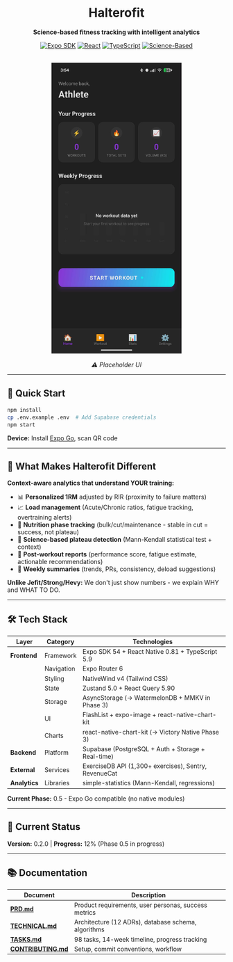 <div align="center">

# Halterofit

**Science-based fitness tracking with intelligent analytics**

[![Expo SDK](https://img.shields.io/badge/Expo-54.0.12-000020?style=flat&logo=expo)](https://expo.dev)
[![React](https://img.shields.io/badge/React-19.1.0-61DAFB?style=flat&logo=react)](https://react.dev)
[![TypeScript](https://img.shields.io/badge/TypeScript-5.9-3178C6?style=flat&logo=typescript)](https://typescriptlang.org)
[![Science-Based](https://img.shields.io/badge/Analytics-Science--Based-00A36C?style=flat)](https://github.com)

<br/>

<img src="./docs/images/home-placeholder.jpeg" alt="Home Screen Placeholder" width="300"/>

_⚠️ Placeholder UI_

</div>

---

## 🚀 Quick Start

```bash
npm install
cp .env.example .env  # Add Supabase credentials
npm start
```

**Device:** Install [Expo Go](https://expo.dev/client), scan QR code

---

## 🎯 What Makes Halterofit Different

**Context-aware analytics that understand YOUR training:**
- 📊 **Personalized 1RM** adjusted by RIR (proximity to failure matters)
- 📈 **Load management** (Acute/Chronic ratios, fatigue tracking, overtraining alerts)
- 🎯 **Nutrition phase tracking** (bulk/cut/maintenance - stable in cut = success, not plateau)
- 🧪 **Science-based plateau detection** (Mann-Kendall statistical test + context)
- 📝 **Post-workout reports** (performance score, fatigue estimate, actionable recommendations)
- 📅 **Weekly summaries** (trends, PRs, consistency, deload suggestions)

**Unlike Jefit/Strong/Hevy:** We don't just show numbers - we explain WHY and WHAT TO DO.

---

## 🛠️ Tech Stack

| Layer | Category | Technologies |
|-------|----------|-------------|
| **Frontend** | Framework | Expo SDK 54 + React Native 0.81 + TypeScript 5.9 |
| | Navigation | Expo Router 6 |
| | Styling | NativeWind v4 (Tailwind CSS) |
| | State | Zustand 5.0 + React Query 5.90 |
| | Storage | AsyncStorage (→ WatermelonDB + MMKV in Phase 3) |
| | UI | FlashList + expo-image + react-native-chart-kit |
| | Charts | react-native-chart-kit (→ Victory Native Phase 3) |
| **Backend** | Platform | Supabase (PostgreSQL + Auth + Storage + Real-time) |
| **External** | Services | ExerciseDB API (1,300+ exercises), Sentry, RevenueCat |
| **Analytics** | Libraries | simple-statistics (Mann-Kendall, regressions) |

**Current Phase:** 0.5 - Expo Go compatible (no native modules)

---

## 🎯 Current Status

**Version:** 0.2.0 | **Progress:** 12% (Phase 0.5 in progress)

---

## 📚 Documentation

| Document | Description |
|----------|-------------|
| **[PRD.md](./docs/PRD.md)** | Product requirements, user personas, success metrics |
| **[TECHNICAL.md](./docs/TECHNICAL.md)** | Architecture (12 ADRs), database schema, algorithms |
| **[TASKS.md](./docs/TASKS.md)** | 98 tasks, 14-week timeline, progress tracking |
| **[CONTRIBUTING.md](./docs/CONTRIBUTING.md)** | Setup, commit conventions, workflow |
